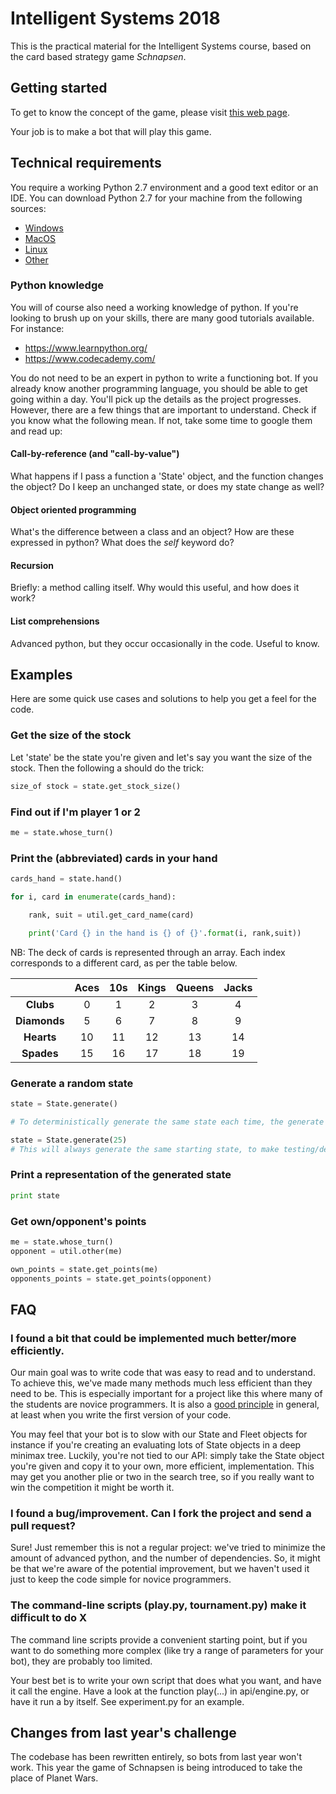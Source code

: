 Intelligent Systems 2018
========================
This is the practical material for the Intelligent Systems course, based on the
card based strategy game _Schnapsen_.

## Getting started

To get to know the concept of the game, please visit 
[this web page](https://www.pagat.com/marriage/schnaps.html).

Your job is to make a bot that will play this game. 

## Technical requirements

You require a working Python 2.7 environment and a good text editor or an IDE. You can download Python 2.7 for your machine from the following sources:  
* [Windows](https://www.python.org/downloads/windows/)  
* [MacOS](https://www.python.org/downloads/mac-osx/)  
* [Linux](https://www.python.org/downloads/source/)
* [Other](https://www.python.org/download/other/)

### Python knowledge

You will of course also need a working knowledge of python. If you're looking to 
brush up on your skills, there are many good tutorials available. For instance:
 * https://www.learnpython.org/
 * https://www.codecademy.com/ 
 
You do not need to be an expert in python to write a functioning bot. If you
already know another programming language, you should be able to get going within 
a day. You'll pick up the details as the project progresses. However, there are 
a few things that are important to understand. Check if you know what the 
following mean. If not, take some time to google them and read up:

#### Call-by-reference (and "call-by-value")

What happens if I pass a function a 'State' object, and the function changes the
object? Do I keep an unchanged state, or does my state change as well? 

#### Object oriented programming

What's the difference between a class and an object? How are these expressed in python? 
What does the _self_ keyword do?

#### Recursion

Briefly: a method calling itself. Why would this useful, and how does it work?

#### List comprehensions

Advanced python, but they occur occasionally in the code. Useful to know.

## Examples

Here are some quick use cases and solutions to help you get a feel for the code.

### Get the size of the stock
Let 'state' be the state you're given and let's say you want the size of the stock. Then the following a should do the trick:
```python
size_of stock = state.get_stock_size()
```

### Find out if I'm player 1 or 2

```python
me = state.whose_turn()
```

### Print the (abbreviated) cards in your hand

```python
cards_hand = state.hand()

for i, card in enumerate(cards_hand):

	rank, suit = util.get_card_name(card)

	print('Card {} in the hand is {} of {}'.format(i, rank,suit))
```

NB: The deck of cards is represented through an array. Each index corresponds to a different card, as per the table below.

|          | Aces | 10s | Kings | Queens | Jacks |
|:--------:|:----:|:---:|:-----:|:------:|:-----:|
| **Clubs**|   0  |  1  |   2   |    3   |   4   |
|**Diamonds**|   5|  6  |   7   |    8   |   9   |
|**Hearts**|  10  |  11 |   12  |   13   |   14  |
|**Spades**|  15  |  16 |   17  |   18   |   19  |

### Generate a random state
```python
state = State.generate()

# To deterministically generate the same state each time, the generate method can also take a seed, like so:

state = State.generate(25)
# This will always generate the same starting state, to make testing/debugging your bots easier.
```

### Print a representation of the generated state
```python
print state
```
### Get own/opponent's points

```python
me = state.whose_turn()
opponent = util.other(me)

own_points = state.get_points(me)
opponents_points = state.get_points(opponent)
```

## FAQ

### I found a bit that could be implemented much better/more efficiently.

Our main goal was to write code that was easy to read and to understand. To achieve
this, we've made many methods much less efficient than they need to be. This
is especially important for a project like this where many of the students are 
novice programmers. It is also a 
[good principle](https://en.wikipedia.org/wiki/Program_optimization#When_to_optimize) 
in general, at least when you write the first version of your code.

You may feel that your bot is to slow with our State and Fleet objects for 
instance if you're creating an evaluating lots of State objects in a deep
minimax tree. Luckily, you're not tied to our API: simply take the State object 
you're given and copy it to your own, more efficient, implementation. This may 
get you another plie or two in the search tree, so if you really want to win the 
competition it might be worth it.  

### I found a bug/improvement. Can I fork the project and send a pull request?

Sure! Just remember this is not a regular project: we've tried to minimize the 
amount of advanced python, and the number of dependencies. So, it might be that 
we're aware of the potential improvement, but we haven't used it just to keep the 
code simple for novice programmers.  

### The command-line scripts (play.py, tournament.py) make it difficult to do X

The command line scripts provide a convenient starting point, but if you want to do 
something more complex (like try a range of parameters for your bot), they are probably 
too limited. 

Your best bet is to write your own script that does what you want, and have it call the 
engine. Have a look at the function play(...) in  api/engine.py, or have it run a by 
itself. See experiment.py for an example.

## Changes from last year's challenge

The codebase has been rewritten entirely, so bots from last year won't work. This year the game of Schnapsen is being introduced to take the place of Planet Wars.